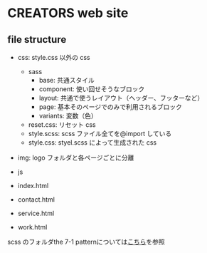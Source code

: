 # CREATORS web site

## file structure

- css: style.css 以外の css

  - sass
    - base: 共通スタイル
    - component: 使い回せそうなブロック
    - layout: 共通で使うレイアウト（ヘッダー、フッターなど）
    - page: 基本そのページでのみで利用されるブロック
    - variants: 変数（色）
  - reset.css: リセット css
  - style.scss: scss ファイル全てを@import している
  - style.css: styel.scss によって生成された css

- img: logo フォルダと各ページごとに分離
- js

- index.html
- contact.html
- service.html
- work.html

scss のフォルダthe 7-1 patternについては[こちら](https://umikuru.com/codingInfo/71pattern.html)を参照
